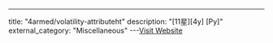 ---
title: "4armed/volatility-attributeht"
description: "[11星][4y] [Py]"
external_category: "Miscellaneous"
---[Visit Website](https://github.com/4armed/volatility-attributeht)

